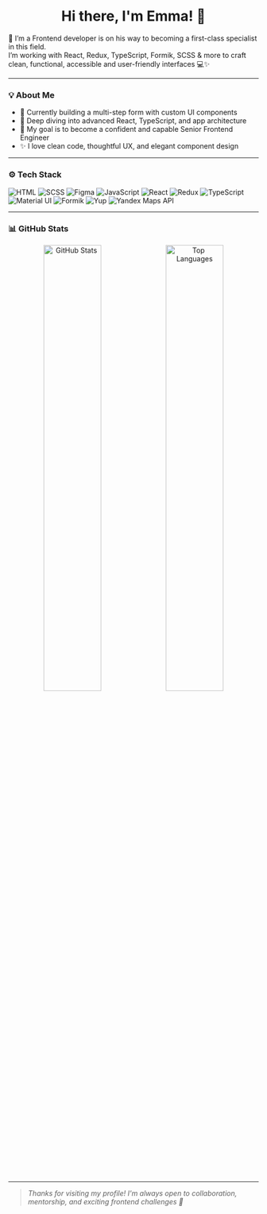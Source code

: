 <h1 align="center">Hi there, I'm Emma! 👋</h1>

<p>
🚀  I’m a Frontend developer is on his way to becoming a first-class specialist in this field. <br/>
I’m working with React, Redux, TypeScript, Formik, SCSS & more to craft clean, functional, accessible and user-friendly interfaces 💻✨
</p>

---

### 💡 About Me

- 🔭 Currently building a multi-step form with custom UI components
- 🌱 Deep diving into advanced React, TypeScript, and app architecture
- 🎯 My goal is to become a confident and capable Senior Frontend Engineer
- ✨ I love clean code, thoughtful UX, and elegant component design

---

### ⚙️ Tech Stack
![HTML](https://img.shields.io/badge/-HTML5-E34F26?logo=html5&logoColor=white&style=flat)
![SCSS](https://img.shields.io/badge/-SCSS-CB6699?logo=sass&logoColor=white&style=flat)
![Figma](https://img.shields.io/badge/-Figma-F24E1E?logo=figma&logoColor=white&style=flat)
![JavaScript](https://img.shields.io/badge/-JavaScript-F7DF1E?logo=javascript&logoColor=black&style=flat)
![React](https://img.shields.io/badge/-React-61DAFB?logo=react&logoColor=white&style=flat)
![Redux](https://img.shields.io/badge/-Redux-764ABC?logo=redux&logoColor=white&style=flat)
![TypeScript](https://img.shields.io/badge/-TypeScript-3178C6?logo=typescript&logoColor=white&style=flat)
![Material UI](https://img.shields.io/badge/-MaterialUI-007FFF?logo=mui&logoColor=white&style=flat)
![Formik](https://img.shields.io/badge/-Formik-EC5990?logo=formik&logoColor=white&style=flat)
![Yup](https://img.shields.io/badge/-Yup-00BFFF?logo=datadog&logoColor=white&style=flat)
![Yandex Maps API](https://img.shields.io/badge/-Yandex_Maps-FFCC00?logo=yandex&logoColor=black&style=flat)

---

### 📊 GitHub Stats

<p align="center">
  <img src="https://github-readme-stats.vercel.app/api?username=Maxi-hub&show_icons=true&theme=tokyonight" alt="GitHub Stats" width="48%"/>
  <img src="https://github-readme-stats.vercel.app/api/top-langs/?username=Maxi-hub &layout=compact&langs_count=8&theme=tokyonight" alt="Top Languages" width="48%"/>
</p>

---

> _Thanks for visiting my profile! I'm always open to collaboration, mentorship, and exciting frontend challenges 🤝_
